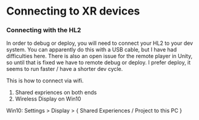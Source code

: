 # Connecting to XR devices

### Connecting with the HL2

In order to debug or deploy, you will need to connect your HL2
to your dev system. You can apparently do this with a USB cable, but I have had difficulties here. There is also an open issue for the remote player in Unity, so until that is fixed we have to remote debug or deploy. I prefer deploy, it seems to run faster / have a shorter dev cycle.

This is how to connect via wifi.

1. Shared expriences on both ends
1. Wireless Display on Win10

Win10: Settings > Display > { Shared Experiences / Project to this PC }



